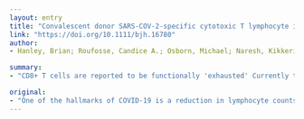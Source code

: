 ```yaml
---
layout: entry
title: "Convalescent donor SARS-COV-2-specific cytotoxic T lymphocyte infusion as a possible treatment option for COVID-19 patients with severe disease - has not received enough attention till date"
link: "https://doi.org/10.1111/bjh.16780"
author:
- Hanley, Brian; Roufosse, Candice A.; Osborn, Michael; Naresh, Kikkeri N.

summary:
- "CD8+ T cells are reported to be functionally 'exhausted' Currently there is no proven treatment for COVID-19. Cytotoxic T cells key to fighting intracellular viruses. Currently, there has not been a proven treatment. Cytotoxic cells are key to combating intracellular virus. There has not received enough attention till date. This is due to a reduction in lymphocyte counts and disease severity. The degree of reduction correlates with disease severity and lymphocyte count. Studies have shown a linear negative correlation between peripheral blood cells functionally excavated."

original:
- "One of the hallmarks of COVID-19 is a reduction in lymphocyte counts, and the degree of reduction correlates with disease severity. Studies have shown a linear negative correlation between peripheral blood CD8+ T cells counts and viral copy numbers in nasopharynx and disease severity. In addition, CD8+ T cells are reported to be functionally 'exhausted'. Currently, there is no proven treatment for COVID-19. Cytotoxic T cells are key to fighting intracellular viruses. In the context of haematopoietic stem cell transplantation, a variety of viral infections have been successfully treated using off-the-shelf HLA-matched virus-specific cytotoxic T cells. A similar strategy using convalescent donor CD8+ T cells appears to be the need of the hour and has not received enough attention till date."
---
```


